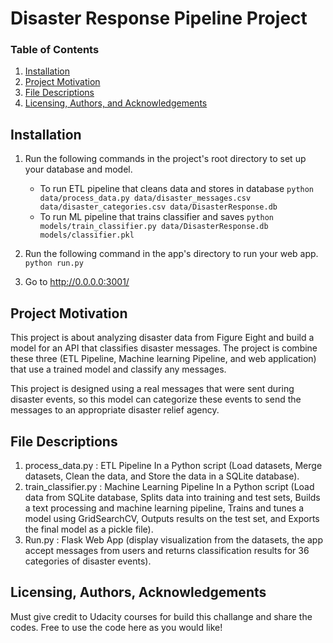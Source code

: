 # Disaster Response Pipeline Project

### Table of Contents

1. [Installation](#installation)
2. [Project Motivation](#motivation)
3. [File Descriptions](#files)
4. [Licensing, Authors, and Acknowledgements](#licensing)

## Installation <a name="installation"></a>

1. Run the following commands in the project's root directory to set up your database and model.

    - To run ETL pipeline that cleans data and stores in database
        `python data/process_data.py data/disaster_messages.csv data/disaster_categories.csv data/DisasterResponse.db`
    - To run ML pipeline that trains classifier and saves
        `python models/train_classifier.py data/DisasterResponse.db models/classifier.pkl`

2. Run the following command in the app's directory to run your web app.
    `python run.py`

3. Go to http://0.0.0.0:3001/

## Project Motivation<a name="motivation"></a>

This project is about analyzing disaster data from Figure Eight and build a model for an API that classifies disaster messages. The project is combine these three (ETL Pipeline, Machine learning Pipeline, and web application) that use a trained model and classify any messages.

This project is designed using a real messages that were sent during disaster events, so this model can categorize these events to send the messages to an appropriate disaster relief agency.


## File Descriptions <a name="files"></a>

1. process_data.py : ETL Pipeline In a Python script (Load datasets, Merge datasets, Clean the data, and Store the data in a SQLite database).
2. train_classifier.py : Machine Learning Pipeline In a Python script  (Load data from SQLite database, Splits data into training and test sets, Builds a text processing and machine learning pipeline, Trains and tunes a model using GridSearchCV, Outputs results on the test set, and Exports the final model as a pickle file).
3. Run.py : Flask Web App (display visualization from the datasets, the app accept messages from users and returns classification results for 36 categories of disaster events).

## Licensing, Authors, Acknowledgements<a name="licensing"></a>
Must give credit to Udacity courses for build this challange and share the codes. Free to use the code here as you would like!
